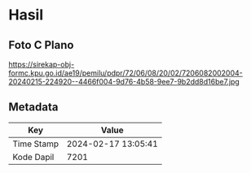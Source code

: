 # Hasil

## Foto C Plano

https://sirekap-obj-formc.kpu.go.id/ae19/pemilu/pdpr/72/06/08/20/02/7206082002004-20240215-224920--4466f004-9d76-4b58-9ee7-9b2dd8d16be7.jpg


## Metadata

| Key        | Value               |
| ---------- | ------------------- |
| Time Stamp | 2024-02-17 13:05:41 |
| Kode Dapil | 7201                |



